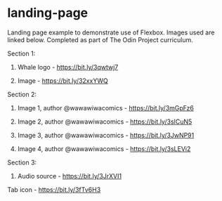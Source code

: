 # landing-page
Landing page example to demonstrate use of Flexbox. Images used are linked below.
Completed as part of The Odin Project curriculum.

Section 1:

1. Whale logo - https://bit.ly/3qwtwj7

2. Image - https://bit.ly/32xxYWQ

Section 2:

1. Image 1, author @wawawiwacomics - https://bit.ly/3mGpFz6

2. Image 2, author @wawawiwacomics - https://bit.ly/3sICuN5

3. Image 3, author @wawawiwacomics - https://bit.ly/3JwNP91

4. Image 4, author @wawawiwacomics - https://bit.ly/3sLEVi2

Section 3:

1. Audio source - https://bit.ly/3JrXVI1

Tab icon - https://bit.ly/3fTv6H3